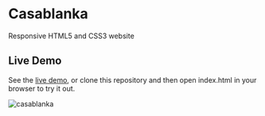 # Casablanka
Responsive HTML5 and CSS3 website

## Live Demo
See the [live demo](https://behruzayubov.github.io/casablanka/), or clone this repository and then open index.html in your browser to try it out.

![casablanka](https://user-images.githubusercontent.com/40219941/89724794-357df300-da10-11ea-9e10-80993689ae2e.png)

